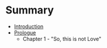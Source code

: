 # Summary

* [Introduction](README.md)
* [Prologue](Prologue.md)
   * Chapter 1 - "So, this is not Love"

